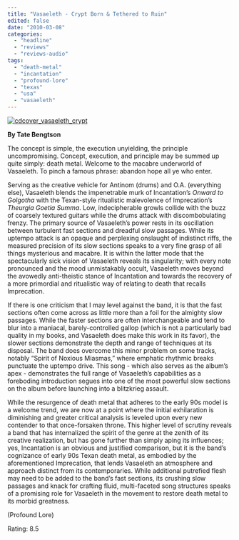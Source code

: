 ```yaml
---
title: "Vasaeleth - Crypt Born & Tethered to Ruin"
edited: false
date: "2010-03-08"
categories:
  - "headline"
  - "reviews"
  - "reviews-audio"
tags:
  - "death-metal"
  - "incantation"
  - "profound-lore"
  - "texas"
  - "usa"
  - "vasaeleth"
---
```


[![cdcover_vasaeleth_crypt](http://www.hellbound.ca/wp-content/uploads/2010/03/cdcover_vasaeleth_crypt.jpg "cdcover_vasaeleth_crypt")](http://www.hellbound.ca/wp-content/uploads/2010/03/cdcover_vasaeleth_crypt.jpg)

**By Tate Bengtson**

The concept is simple, the execution unyielding, the principle uncompromising. Concept, execution, and principle may be summed up quite simply: death metal. Welcome to the macabre underworld of Vasaeleth. To pinch a famous phrase: abandon hope all ye who enter.

Serving as the creative vehicle for Antinom (drums) and O.A. (everything else), Vasaeleth blends the impenetrable murk of Incantation’s _Onward to Golgotha_ with the Texan-style ritualistic malevolence of Imprecation’s _Theurgia Goetia Summa_. Low, indecipherable growls collide with the buzz of coarsely textured guitars while the drums attack with discombobulating frenzy. The primary source of Vasaeleth’s power rests in its oscillation between turbulent fast sections and dreadful slow passages. While its uptempo attack is an opaque and perplexing onslaught of indistinct riffs, the measured precision of its slow sections speaks to a very fine grasp of all things mysterious and macabre. It is within the latter mode that the spectacularly sick vision of Vasaeleth reveals its singularity; with every note pronounced and the mood unmistakably occult, Vasaeleth moves beyond the avowedly anti-theistic stance of Incantation and towards the recovery of a more primordial and ritualistic way of relating to death that recalls Imprecation.

If there is one criticism that I may level against the band, it is that the fast sections often come across as little more than a foil for the almighty slow passages. While the faster sections are often interchangeable and tend to blur into a maniacal, barely-controlled gallop (which is not a particularly bad quality in my books, and Vasaeleth does make this work in its favor), the slower sections demonstrate the depth and range of techniques at its disposal. The band does overcome this minor problem on some tracks, notably “Spirit of Noxious Miasmas,” where emphatic rhythmic breaks punctuate the uptempo drive. This song - which also serves as the album’s apex - demonstrates the full range of Vasaeleth’s capabilities as a foreboding introduction segues into one of the most powerful slow sections on the album before launching into a blitzkrieg assault.

While the resurgence of death metal that adheres to the early 90s model is a welcome trend, we are now at a point where the initial exhilaration is diminishing and greater critical analysis is leveled upon every new contender to that once-forsaken throne. This higher level of scrutiny reveals a band that has internalized the spirit of the genre at the zenith of its creative realization, but has gone further than simply aping its influences; yes, Incantation is an obvious and justified comparison, but it is the band’s cognizance of early 90s Texan death metal, as embodied by the aforementioned Imprecation, that lends Vasaeleth an atmosphere and approach distinct from its contemporaries. While additional putrefied flesh may need to be added to the band’s fast sections, its crushing slow passages and knack for crafting fluid, multi-faceted song structures speaks of a promising role for Vasaeleth in the movement to restore death metal to its morbid greatness.

(Profound Lore)

Rating: 8.5
